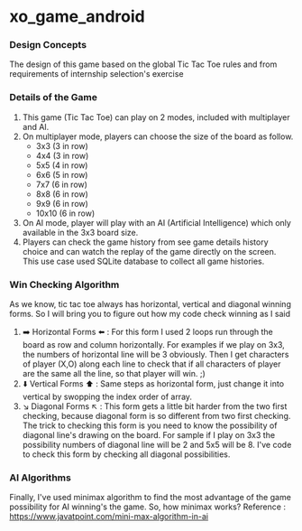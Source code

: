 # xo_game_android

### Design Concepts
The design of this game based on the global Tic Tac Toe rules and from requirements of internship selection's exercise

### Details of the Game
1. This game (Tic Tac Toe) can play on 2 modes, included with multiplayer and AI.
2. On multiplayer mode, players can choose the size of the board as follow.
   - 3x3 (3 in row)
   - 4x4 (3 in row)
   - 5x5 (4 in row)
   - 6x6 (5 in row)
   - 7x7 (6 in row)
   - 8x8 (6 in row)
   - 9x9 (6 in row)
   - 10x10 (6 in row)
3. On AI mode, player will play with an AI (Artificial Intelligence) which only available in the 3x3 board size.
4. Players can check the game history from see game details history choice and can watch the replay of the game directly on the screen. This use case used SQLite database to collect all game histories.

### Win Checking Algorithm
As we know, tic tac toe always has horizontal, vertical and diagonal winning forms. So I will bring you to figure out how my code check winning as I said
1. :arrow_right: Horizontal Forms :arrow_left: : For this form I used 2 loops run through the board as row and column horizontally. For examples if we play on 3x3, the numbers of horizontal line will be 3 obviously. Then I get characters of player (X,O) along each line to check that if all characters of player are the same all the line, so that player will win. ;)
2. :arrow_down: Vertical Forms :arrow_up: : Same steps as horizontal form, just change it into vertical by swopping the index order of array.
3. :arrow_lower_right: Diagonal Forms :arrow_upper_left: : This form gets a little bit harder from the two first checking, because diagonal form is so different from two first checking. The trick to checking this form is you need to know the possibility of diagonal line's drawing on the board. For sample if I play on 3x3 the possibility numbers of diagonal line will be 2 and 5x5 will be 8. I've code to check this form by checking all diagonal possibilities.

### AI Algorithms
Finally, I've used minimax algorithm to find the most advantage of the game possibility for AI winning's the game. So, how minimax works?
Reference : https://www.javatpoint.com/mini-max-algorithm-in-ai
